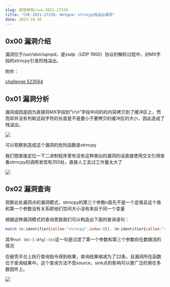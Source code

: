 ```yaml
---
slug: 使用样例/cve-2021-27239
title: "CVE-2021-27239: Netgear strncpy栈溢出漏洞"
date: 2023-10-16
---
```


## 0x00 漏洞介绍

漏洞位于/usr/sbin/upnpd，是ssdp（UDP 1900）协议的解析过程中，对MX字段的strncpy引发的栈溢出。

附件：

[challenge 523564](/attachments/docs-cve-2021-27239/519e1137-b916-4221-a8e8-fdbc637462b3.false)

## 0x01 漏洞分析

漏洞成因是因为直接将MX字段到”\\r\\n”字段中间的的内容拷贝到了缓冲区上，然而却并没有判断这段字符的长度是不是要小于要拷贝的缓冲区的大小，因此造成了栈溢出。

 ![](/attachments/docs-cve-2021-27239/7214e1b0-cd20-40d7-8927-37fc9656dad8.png)

可以观察到造成这个漏洞的危险函数是strncpy

我们想直接定位一下二进制程序里有没有这种类似的漏洞的话直接使用交叉引用查看strncpy的调用发现有350处，直接人工去过工作量太大了

 ![](/attachments/docs-cve-2021-27239/a842ec97-0d08-4fb6-9a2c-97af9ee8942c.png)

## 0x02 漏洞查询

观察此处漏洞点的漏洞模式，strncpy的第三个参数n首先不是一个定值且这个值和第一个参数没有关系即他们空间大小没有来自于同一个变量

根据这种漏洞模式的查询思路我们可以构造出下面的查询语句：

```javascript
match (n:identifier{callee:"strncpy",index:0}), (m:identifier{callee:"strncpy",index:2})where n.function=m.function and m.line=n.line and not (m)-[:dfg]-(n) return m.function limit 1000
```

其中`not (m)-[:dfg]-(n)`这一句是过滤了第一个参数和第三个参数存在数据流的情况

在破壳平台上执行查询指令得到结果，查询结果缩减为了22条，且漏洞所在函数位于查询结果中。这个查询方法不受source，sink点的影响可以更广泛的用在多数固件上。

 ![](/attachments/docs-cve-2021-27239/6ea85aef-dbc9-4ede-aea1-541c16c07194.png)

